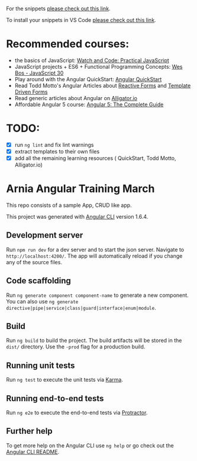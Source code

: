 For the snippets [please check out this link](https://gist.github.com/nechita/119703b64b6e0528afe3d78692f5c0dc).

To install your snippets in VS Code [please check out this link](https://code.visualstudio.com/docs/editor/userdefinedsnippets#_creating-your-own-snippets).

# Recommended courses:
- the basics of JavaScript: [Watch and Code: Practical JavaScript](https://watchandcode.com/)
- JavaScript projects + ES6 + Functional Programming Concepts: [Wes Bos - JavaScript 30](https://javascript30.com/)
- Play around with the Angular QuickStart: [Angular QuickStart](https://angular.io/guide/quickstart)
- Read Todd Motto's Angular Articles about [Reactive Forms](https://toddmotto.com/angular-2-forms-reactive) and [Template Driven Forms](https://toddmotto.com/angular-2-forms-template-driven)
- Read generic articles about Angular on [Alligator.io](https://alligator.io/angular/)
- Affordable Angular 5 course: [Angular 5: The Complete Guide](https://www.udemy.com/the-complete-guide-to-angular-2/)

# TODO:

- [x] run `ng lint` and fix lint warnings
- [x] extract templates to their own files
- [x] add all the remaining learning resources ( QuickStart, Todd Motto, Alligator.io)

# Arnia Angular Training March

This repo consists of a sample App, CRUD like app.

This project was generated with [Angular CLI](https://github.com/angular/angular-cli) version 1.6.4.

## Development server

Run `npm run dev` for a dev server and to start the json server. Navigate to `http://localhost:4200/`. The app will automatically reload if you change any of the source files.

## Code scaffolding

Run `ng generate component component-name` to generate a new component. You can also use `ng generate directive|pipe|service|class|guard|interface|enum|module`.

## Build

Run `ng build` to build the project. The build artifacts will be stored in the `dist/` directory. Use the `-prod` flag for a production build.

## Running unit tests

Run `ng test` to execute the unit tests via [Karma](https://karma-runner.github.io).

## Running end-to-end tests

Run `ng e2e` to execute the end-to-end tests via [Protractor](http://www.protractortest.org/).

## Further help

To get more help on the Angular CLI use `ng help` or go check out the [Angular CLI README](https://github.com/angular/angular-cli/blob/master/README.md).
